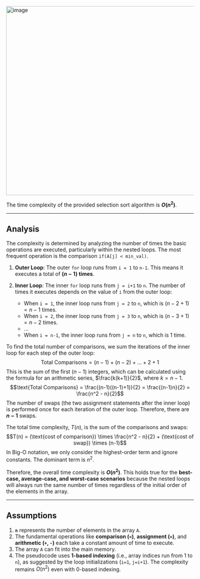 <img width="665" height="507" alt="image" src="https://github.com/user-attachments/assets/52b0f54d-da69-4070-8ca2-bf47d58c23e9" />


The time complexity of the provided selection sort algorithm is **$O(n^2)$**.

***

## Analysis

The complexity is determined by analyzing the number of times the basic operations are executed, particularly within the nested loops. The most frequent operation is the comparison `if(A[j] < min_val)`.

1.  **Outer Loop**: The outer `for` loop runs from `i = 1` to `n-1`. This means it executes a total of **$(n-1)$ times**.

2.  **Inner Loop**: The inner `for` loop runs from `j = i+1` to `n`. The number of times it executes depends on the value of `i` from the outer loop:
    * When `i = 1`, the inner loop runs from `j = 2` to `n`, which is $(n - 2 + 1) = n-1$ times.
    * When `i = 2`, the inner loop runs from `j = 3` to `n`, which is $(n - 3 + 1) = n-2$ times.
    * ...
    * When `i = n-1`, the inner loop runs from `j = n` to `n`, which is $1$ time.

To find the total number of comparisons, we sum the iterations of the inner loop for each step of the outer loop:
$$\text{Total Comparisons} = (n-1) + (n-2) + \dots + 2 + 1$$
This is the sum of the first $(n-1)$ integers, which can be calculated using the formula for an arithmetic series, $\frac{k(k+1)}{2}$, where $k = n-1$.
$$\text{Total Comparisons} = \frac{(n-1)((n-1)+1)}{2} = \frac{(n-1)n}{2} = \frac{n^2 - n}{2}$$
The number of swaps (the two assignment statements after the inner loop) is performed once for each iteration of the outer loop. Therefore, there are **$n-1$** swaps.

The total time complexity, $T(n)$, is the sum of the comparisons and swaps:
$$T(n) = (\text{cost of comparison}) \times \frac{n^2 - n}{2} + (\text{cost of swap}) \times (n-1)$$
In Big-O notation, we only consider the highest-order term and ignore constants. The dominant term is $n^2$.

Therefore, the overall time complexity is **$O(n^2)$**. This holds true for the **best-case, average-case, and worst-case scenarios** because the nested loops will always run the same number of times regardless of the initial order of the elements in the array.

***

## Assumptions

1.  **`n`** represents the number of elements in the array `A`.
2.  The fundamental operations like **comparison (`<`)**, **assignment (`=`)**, and **arithmetic (`+`, `-`)** each take a constant amount of time to execute.
3.  The array `A` can fit into the main memory.
4.  The pseudocode uses **1-based indexing** (i.e., array indices run from 1 to `n`), as suggested by the loop initializations (`i=1`, `j=i+1`). The complexity remains $O(n^2)$ even with 0-based indexing.
